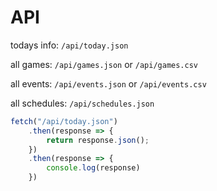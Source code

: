 # API
todays info: `/api/today.json`

all games: `/api/games.json` or `/api/games.csv`

all events: `/api/events.json` or `/api/events.csv`

all schedules: `/api/schedules.json`

```js
fetch("/api/today.json")
    .then(response => {
        return response.json();
    })
    .then(response => {
        console.log(response)
    })
```